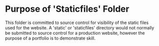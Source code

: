 # Purpose of 'Staticfiles' Folder

This folder is committed to source control for visibility of the static files used for the website. A 'static' or 'staticfiles' directory would not normally be submitted to source control for a production website, however the purpose of a portfolio is to demonstrate skill.
